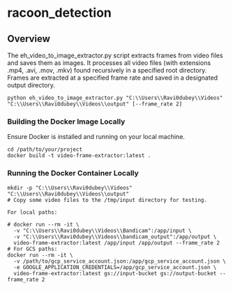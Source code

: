 # racoon_detection
## Overview
The eh_video_to_image_extractor.py script extracts frames from video files and saves them as images. It processes all video files (with extensions .mp4, .avi, .mov, .mkv) found recursively in a specified root directory. Frames are extracted at a specified frame rate and saved in a designated output directory.

```
python eh_video_to_image_extractor.py "C:\\Users\\Ravi0dubey\\Videos" "C:\\Users\\Ravi0dubey\\Videos\\output" [--frame_rate 2]
```

### Building the Docker Image Locally
Ensure Docker is installed and running on your local machine.
```
cd /path/to/your/project
docker build -t video-frame-extractor:latest .
```
### Running the Docker Container Locally
```
mkdir -p "C:\\Users\\Ravi0dubey\\Videos" "C:\\Users\\Ravi0dubey\\Videos\\output"
# Copy some video files to the /tmp/input directory for testing.

For local paths:

# docker run --rm -it \
  -v "C:\\Users\\Ravi0dubey\\Videos\\Bandicam":/app/input \
  -v "C:\\Users\\Ravi0dubey\\Videos\\bandicam_output":/app/output \
  video-frame-extractor:latest /app/input /app/output --frame_rate 2
# For GCS paths:
docker run --rm -it \
  -v /path/to/gcp_service_account.json:/app/gcp_service_account.json \
  -e GOOGLE_APPLICATION_CREDENTIALS=/app/gcp_service_account.json \
  video-frame-extractor:latest gs://input-bucket gs://output-bucket --frame_rate 2

```